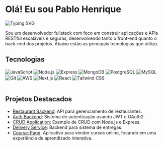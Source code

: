 # Olá! Eu sou Pablo Henrique

![Typing SVG](https://readme-typing-svg.herokuapp.com?font=Jetbrains+mono&size=40&duration=3000&color=33FF33&center=true&vCenter=true&width=500&height=100&lines=BBem-vindo+ao+meu+GitHub!;FullStack+Developer;Apaixonado+por+Node.js)

Sou um desenvolvedor fullstack com foco em construir aplicações e APIs RESTful escaláveis e seguras, desenvolvendo tanto o front-end quanto o back-end dos projetos. Abaixo estão as principais tecnologias que utilizo.

## Tecnologias

<div style="display: inline_block"> <img align="center" alt="JavaScript" src="https://img.shields.io/badge/JavaScript-F7DF1E?style=for-the-badge&logo=javascript&logoColor=black" /> <img align="center" alt="Node.js" src="https://img.shields.io/badge/Node.js-43853D?style=for-the-badge&logo=node.js&logoColor=white" /> <img align="center" alt="Express" src="https://img.shields.io/badge/Express-000000?style=for-the-badge&logo=express&logoColor=white" /> <img align="center" alt="MongoDB" src="https://img.shields.io/badge/MongoDB-47A248?style=for-the-badge&logo=mongodb&logoColor=white" /> <img align="center" alt="PostgreSQL" src="https://img.shields.io/badge/PostgreSQL-336791?style=for-the-badge&logo=postgresql&logoColor=white" /> <img align="center" alt="MySQL" src="https://img.shields.io/badge/MySQL-00758F?style=for-the-badge&logo=mysql&logoColor=white" /> <img align="center" alt="Git" src="https://img.shields.io/badge/Git-F05032?style=for-the-badge&logo=git&logoColor=white" /> <img align="center" alt="AWS" src="https://img.shields.io/badge/AWS-FF9900?style=for-the-badge&logo=amazonaws&logoColor=white" /> <img align="center" alt="Next.js" src="https://img.shields.io/badge/Next.js-000000?style=for-the-badge&logo=next.js&logoColor=white" /> <img align="center" alt="React" src="https://img.shields.io/badge/React-61DAFB?style=for-the-badge&logo=react&logoColor=white" /> <img align="center" alt="Tailwind CSS" src="https://img.shields.io/badge/Tailwind_CSS-38B2AC?style=for-the-badge&logo=tailwind-css&logoColor=white" /> </div><br/>

## Projetos Destacados
- [Restaurant Backend](https://github.com/pablopastuchenko/restaurant-backend): API para gerenciamento de restaurantes.
- [Auth Backend](https://github.com/pablopastuchenko/auth-backend): Sistema de autenticação usando JWT e OAuth2.
- [CRUD Application](https://github.com/pablopastuchenko/crud-application): Exemplo de CRUD com Node.js e Express.
- [Delivery Service](https://github.com/pablopastuchenko/delivery-service): Backend para sistema de entregas.
- [Course-Page](https://github.com/pablopastuchenko/Course-Page): Aplicativo para vender cursos online, focando em uma experiência de aprendizado interativa.

